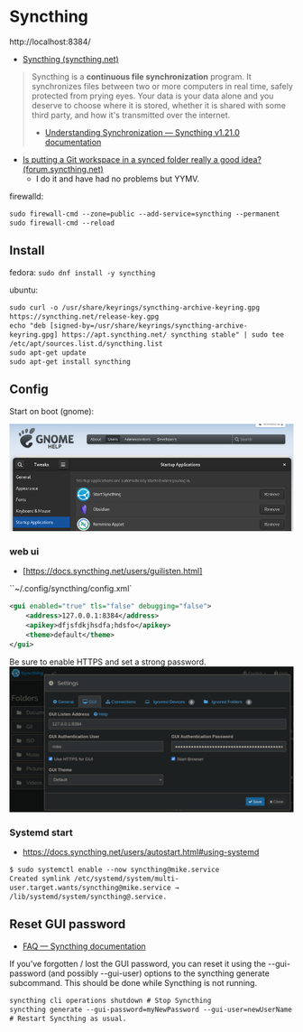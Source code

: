 # Syncthing

http://localhost:8384/

- [Syncthing (syncthing.net)](https://syncthing.net/)

> Syncthing is a **continuous file synchronization** program. It synchronizes files between two or more computers in real time, safely protected from prying eyes. Your data is your data alone and you deserve to choose where it is stored, whether it is shared with some third party, and how it's transmitted over the internet.
>
> - [Understanding Synchronization — Syncthing v1.21.0 documentation](https://docs.syncthing.net/v1.21.0/users/syncing#scanning)

- [Is putting a Git workspace in a synced folder really a good idea? (forum.syncthing.net)](https://forum.syncthing.net/t/is-putting-a-git-workspace-in-a-synced-folder-really-a-good-idea/1774)
    - I do it and have had no problems but YYMV.

firewalld:

```shell
sudo firewall-cmd --zone=public --add-service=syncthing --permanent
sudo firewall-cmd --reload
```

## Install

fedora: `sudo dnf install -y syncthing`

ubuntu:

```shell
sudo curl -o /usr/share/keyrings/syncthing-archive-keyring.gpg https://syncthing.net/release-key.gpg
echo "deb [signed-by=/usr/share/keyrings/syncthing-archive-keyring.gpg] https://apt.syncthing.net/ syncthing stable" | sudo tee /etc/apt/sources.list.d/syncthing.list
sudo apt-get update
sudo apt-get install syncthing
```

## Config

Start on boot (gnome):

![](assets/Pasted%20image%2020230227101840.png)

### web ui

- [https://docs.syncthing.net/users/guilisten.html]

``~/.config/syncthing/config.xml`

```xml
<gui enabled="true" tls="false" debugging="false">
    <address>127.0.0.1:8384</address>
    <apikey>dfjsfdkjhsdfa;hdsfo</apikey>
    <theme>default</theme>
</gui>
```

Be sure to enable HTTPS and set a strong password.
![tailsscale setting gui](assets/syncthing-settings-gui.png)

### Systemd start

- <https://docs.syncthing.net/users/autostart.html#using-systemd>

```shell
$ sudo systemctl enable --now syncthing@mike.service
Created symlink /etc/systemd/system/multi-user.target.wants/syncthing@mike.service → /lib/systemd/system/syncthing@.service.
```

## Reset GUI password

- [FAQ — Syncthing documentation](https://docs.syncthing.net/users/faq.html#how-do-i-reset-the-gui-password)

If you’ve forgotten / lost the GUI password, you can reset it using the
--gui-password (and possibly --gui-user) options to the syncthing generate
subcommand. This should be done while Syncthing is not running.

    syncthing cli operations shutdown # Stop Syncthing
    syncthing generate --gui-password=myNewPassword --gui-user=newUserName
    # Restart Syncthing as usual.

